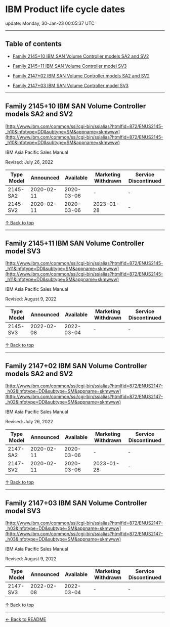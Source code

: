 # IBM Product life cycle dates

update: Monday, 30-Jan-23 00:05:37 UTC

---

## Table of contents


- [Family 2145+10 IBM SAN Volume Controller models SA2 and SV2](#family-214510-ibm-san-volume-controller-models-sa2-and-sv2)

- [Family 2145+11 IBM SAN Volume Controller model SV3](#family-214511-ibm-san-volume-controller-model-sv3)

- [Family 2147+02 IBM SAN Volume Controller models SA2 and SV2](#family-214702-ibm-san-volume-controller-models-sa2-and-sv2)

- [Family 2147+03 IBM SAN Volume Controller model SV3](#family-214703-ibm-san-volume-controller-model-sv3)


---





## Family 2145+10 IBM SAN Volume Controller models SA2 and SV2

[http://www.ibm.com/common/ssi/cgi-bin/ssialias?htmlfid=872/ENUS2145-_h10&infotype=DD&subtype=SM&appname=skmwww](http://www.ibm.com/common/ssi/cgi-bin/ssialias?htmlfid=872/ENUS2145-_h10&infotype=DD&subtype=SM&appname=skmwww)

IBM Asia Pacific Sales Manual

Revised: July 26, 2022

| Type Model | Announced | Available | Marketing Withdrawn | Service Discontinued |
| --- | --- | --- | --- | --- |
| 2145-SA2 | 2020-02-11 | 2020-03-06 | - | - |
| 2145-SV2 | 2020-02-11 | 2020-03-06 | 2023-01-28 | - |





[↑ Back to top](#table-of-contents)

---





## Family 2145+11 IBM SAN Volume Controller model SV3

[http://www.ibm.com/common/ssi/cgi-bin/ssialias?htmlfid=872/ENUS2145-_h11&infotype=DD&subtype=SM&appname=skmwww](http://www.ibm.com/common/ssi/cgi-bin/ssialias?htmlfid=872/ENUS2145-_h11&infotype=DD&subtype=SM&appname=skmwww)

IBM Asia Pacific Sales Manual

Revised: August 9, 2022

| Type Model | Announced | Available | Marketing Withdrawn | Service Discontinued |
| --- | --- | --- | --- | --- |
| 2145-SV3 | 2022-02-08 | 2022-03-04 | - | - |





[↑ Back to top](#table-of-contents)

---





## Family 2147+02 IBM SAN Volume Controller models SA2 and SV2

[http://www.ibm.com/common/ssi/cgi-bin/ssialias?htmlfid=872/ENUS2147-_h02&infotype=DD&subtype=SM&appname=skmwww](http://www.ibm.com/common/ssi/cgi-bin/ssialias?htmlfid=872/ENUS2147-_h02&infotype=DD&subtype=SM&appname=skmwww)

IBM Asia Pacific Sales Manual

Revised: July 26, 2022

| Type Model | Announced | Available | Marketing Withdrawn | Service Discontinued |
| --- | --- | --- | --- | --- |
| 2147-SA2 | 2020-02-11 | 2020-03-06 | - | - |
| 2147-SV2 | 2020-02-11 | 2020-03-06 | 2023-01-28 | - |





[↑ Back to top](#table-of-contents)

---





## Family 2147+03 IBM SAN Volume Controller model SV3

[http://www.ibm.com/common/ssi/cgi-bin/ssialias?htmlfid=872/ENUS2147-_h03&infotype=DD&subtype=SM&appname=skmwww](http://www.ibm.com/common/ssi/cgi-bin/ssialias?htmlfid=872/ENUS2147-_h03&infotype=DD&subtype=SM&appname=skmwww)

IBM Asia Pacific Sales Manual

Revised: August 9, 2022

| Type Model | Announced | Available | Marketing Withdrawn | Service Discontinued |
| --- | --- | --- | --- | --- |
| 2147-SV3 | 2022-02-08 | 2022-03-04 | - | - |





[↑ Back to top](#table-of-contents)

---



[← Back to README](./README.md)